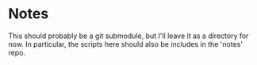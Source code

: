 # Notes

This should probably be a git submodule, but I'll leave it as a directory for now.  In particular, the scripts here should also be includes in the 'notes' repo.
